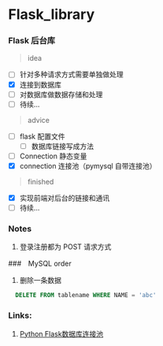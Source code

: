 # Flask_library

### Flask 后台库

> idea

- [ ] 针对多种请求方式需要单独做处理
- [x] 连接到数据库
- [ ] 对数据库做数据存储和处理
- [ ] 待续...

> advice
- [ ] flask 配置文件
  - [ ] 数据库链接写成方法
- [ ] Connection 静态变量
- [X] connection 连接池（pymysql 自带连接池）

> finished

- [x] 实现前端对后台的链接和通讯
- [ ] 待续...

### Notes

1. 登录注册都为 POST 请求方式

###　MySQL order

1. 删除一条数据
``` sql
  DELETE FROM tablename WHERE NAME = 'abc'
```

### Links:

1. [Python Flask数据库连接池](https://www.cnblogs.com/supery007/p/8206442.html)
